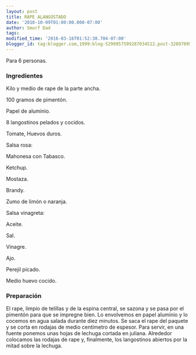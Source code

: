 ```yaml
---
layout: post
title: RAPE ALANGOSTADO
date: '2010-10-09T01:00:00.000-07:00'
author: Smurf Dad
tags: 
modified_time: '2016-03-16T01:52:38.704-07:00'
blogger_id: tag:blogger.com,1999:blog-5299957599287034512.post-328970956112857546
---
```


Para 6 personas.

<h3>Ingredientes</h3>

Kilo y medio de rape de la parte ancha.

100 gramos de pimentón.

Papel de aluminio.

8 langostinos pelados y cocidos.

Tomate, Huevos duros.

Salsa rosa:

Mahonesa con Tabasco.

Ketchup.

Mostaza.

Brandy.

Zumo de limón o naranja.

Salsa vinagreta:

Aceite.

Sal.

Vinagre.

Ajo.

Perejil picado.

Medio huevo cocido.

<h3>Preparación</h3>

El rape, limpio de telillas y de la espina central, se sazona y se pasa por el pimentón para que se impregne bien. Lo envolvemos en papel aluminio y lo cocemos en agua salada durante diez minutos. Se saca el rape del paquete y se corta en rodajas de medio centímetro de espesor. Para servir, en una fuente ponemos unas hojas de lechuga cortada en juliana. Alrededor colocamos las rodajas de rape y, finalmente, los langostinos abiertos por la mitad sobre la lechuga.


